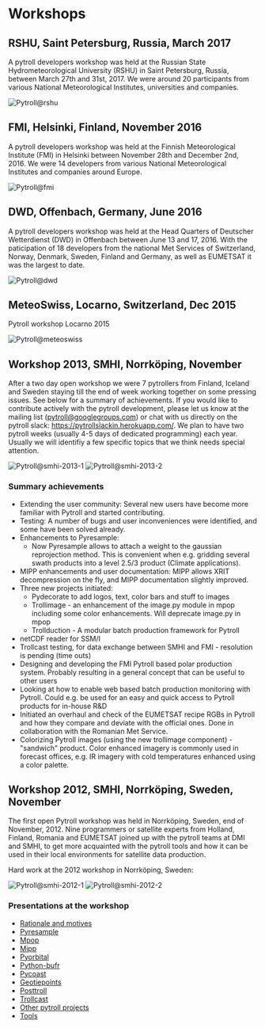 # Workshops

## RSHU, Saint Petersburg, Russia, March 2017

A pytroll developers workshop was held at the Russian State Hydrometeorological University (RSHU) 
in Saint Petersburg, Russia, between March 27th and 31st, 2017. We were around 20 participants from 
various National Meteorological Institutes, universities and companies.

![Pytroll@rshu](https://github.com/pytroll/pytroll.github.io/blob/master/PyTROLL29_small.JPG?raw=true)

## FMI, Helsinki, Finland, November 2016

A pytroll developers workshop was held at the Finnish Meteorological Institute (FMI) in Helsinki between November 
28th and December 2nd, 2016. We were 14 developers from various National Meteorological Institutes and companies 
around Europe.

![Pytroll@fmi](https://github.com/pytroll/pytroll.github.io/blob/master/DSC_4983_small.JPG?raw=true)

## DWD, Offenbach, Germany, June 2016

A pytroll developers workshop was held at the Head Quarters of Deutscher Wetterdienst (DWD) in Offenbach between 
June 13 and 17, 2016. With the paticipation of 18 developers from the national Met Services of Switzerland, 
Norway, Denmark, Sweden, Finland and Germany, as well as EUMETSAT it was the largest to date.

![Pytroll@dwd](https://github.com/pytroll/pytroll.github.io/blob/master/Group2_small.JPG?raw=true)

## MeteoSwiss, Locarno, Switzerland, Dec 2015

Pytroll workshop Locarno 2015

![Pytroll@meteoswiss](https://github.com/pytroll/pytroll.github.io/blob/master/workshop2015december_small.png?raw=true)


## Workshop 2013, SMHI, Norrköping, November

After a two day open workshop we were 7 pytrollers from Finland, Iceland and Sweden staying till the end of week working 
together on some pressing issues. See below for a summary of achievements. If you would like to contribute actively with 
the pytroll development, please let us know at the mailing list (pytroll@googlegroups.com) or chat with us directly on the 
pytroll slack: https://pytrollslackin.herokuapp.com/. We plan to have two pytroll weeks (usually 4-5 days of dedicated 
programming) each year. Usually we will identifiy a few specific topics that we think needs special attention.

![Pytroll@smhi-2013-1](https://github.com/pytroll/pytroll.github.io/blob/master/img_2022_tiny.jpg?raw=true)
![Pytroll@smhi-2013-2](https://github.com/pytroll/pytroll.github.io/blob/master/kuva_tiny.jpg?raw=true)


### Summary achievements

 - Extending the user community: Several new users have become more familiar with Pytroll and started contributing.
 - Testing: A number of bugs and user inconveniences were identified, and some have been solved already.
 - Enhancements to Pyresample:
   - Now Pyresample allows to attach a weight to the gaussian reprojection method. This is convenient when e.g. gridding
     several swath products into a level 2.5/3 product (Climate applications).
 - MIPP enhancements and user documentation: MIPP allows XRIT decompression on the fly, and MIPP documentation 
   slightly improved.
 - Three new projects initiated:
   - Pydecorate to add logos, text, color bars and stuff to images
   - Trollimage - an enhancement of the image.py module in mpop including some color enhancements. 
     Will deprecate image.py in mpop
   - Trollduction - A modular batch production framework for Pytroll
 - netCDF reader for SSM/I
 - Trollcast testing, for data exchange between SMHI and FMI - resolution is pending (time outs)
 - Designing and developing the FMI Pytroll based polar production system. Probably resulting in a general concept that can
   be useful to other users
 - Looking at how to enable web based batch production monitoring with Pytroll. Could e.g. be used for an easy and quick access
   to Pytroll products for in-house R&D
 - Initiated an overhaul and check of the EUMETSAT recipe RGBs in Pytroll and how they compare and deviate with the official
   ones. Done in collaboration with the Romanian Met Service.
 - Colorizing Pytroll images (using the new trollimage component) - "sandwich" product. Color enhanced imagery is commonly
   used in forecast offices, e.g. IR imagery with cold temperatures enhanced using a color palette.

## Workshop 2012, SMHI, Norrköping, Sweden, November

The first open Pytroll workshop was held in Norrköping, Sweden, end of November, 2012. Nine programmers or satellite 
experts from Holland, Finland, Romania and EUMETSAT joined up with the pytroll teams at DMI and SMHI, to get more 
acquainted with the pytroll tools and how it can be used in their local environments for satellite data production.

Hard work at the 2012 workshop in Norrköping, Sweden:

![Pytroll@smhi-2012-1](https://github.com/pytroll/pytroll.github.io/blob/master/00004_tiny.jpg?raw=true)
![Pytroll@smhi-2012-2](https://github.com/pytroll/pytroll.github.io/blob/master/00008_tiny.jpg?raw=true)


### Presentations at the workshop

- [Rationale and motives](https://docs.google.com/presentation/d/1dLv5m56ETmr21HsjPTI_N5Ix-2zguUN2-5wKPZ0Z6Fk/edit)
- [Pyresample](https://docs.google.com/presentation/d/1rkM-5HNqn0Wj5BlIQVFvyzCMYfS_DfnG-zw4OuzrRzU/edit)
- [Mpop](https://docs.google.com/presentation/d/1drrlj97iNlETq-WNeUJF_01FWDuERyvWRJVTmg1_dd0/edit)
- [Mipp](https://docs.google.com/presentation/d/11077fLfpjWmJUi8mfGWeT7awXSeRF82jnFcIEDUFCZI/edit)
- [Pyorbital](https://docs.google.com/presentation/d/10ZDJ8MiHu5-gpSAOUctvhVTxyqJn3VO8zJNSA2TGjKo/edit)
- [Python-bufr](https://docs.google.com/presentation/d/166xxfcCW072YuHmz-u5C0CP559HUuH5lOYmQErdOjCU/edit)
- [Pycoast](https://docs.google.com/presentation/d/1c9zrXutazOs8rXhItEiUlWb5K_lBhewHAlrnzmYxoBw/edit)
- [Geotiepoints](https://docs.google.com/presentation/d/1AhdZhgOLlbHHNAAEQv1JflFTmPTV3ziOQLhBF2jQWr8/edit)
- [Posttroll](https://docs.google.com/presentation/d/18emgrIlTxdz-r-c5UrG6M5Y2QQyJ70g34wKbhWFFsjM/edit)
- [Trollcast](https://docs.google.com/presentation/d/1I7q6kgm4K2pEL8QP0SJkGsHDH5f3UHnDYe5GCA9NB_g/edit)
- [Other pytroll projects](https://docs.google.com/presentation/d/1RL9nr2pvo9vG-WaNtckhRJWdO4bLBSPC53nYc3g3mjQ/edit)
- [Tools](https://docs.google.com/presentation/d/1AMZt0jBMYem8g7tbNOvz9MEWRm-DbwNCBv9KJPA32cE/edit)


